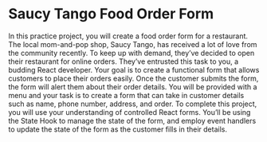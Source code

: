<h1>Saucy Tango Food Order Form</h1>
In this practice project, you will create a food order form for a restaurant.
The local mom-and-pop shop, Saucy Tango, has received a lot of love from the community recently. To keep up with demand, they’ve decided to open their restaurant for online orders. They’ve entrusted this task to you, a budding React developer.
Your goal is to create a functional form that allows customers to place their orders easily. Once the customer submits the form, the form will alert them about their order details. You will be provided with a menu and your task is to create a form that can take in customer details such as name, phone number, address, and order.
To complete this project, you will use your understanding of controlled React forms. You’ll be using the State Hook to manage the state of the form, and employ event handlers to update the state of the form as the customer fills in their details.
